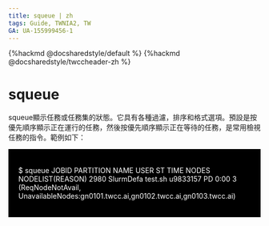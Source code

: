 ```yaml
---
title: squeue | zh
tags: Guide, TWNIA2, TW
GA: UA-155999456-1
---
```


{%hackmd @docsharedstyle/default %}
{%hackmd @docsharedstyle/twccheader-zh %}

# squeue
    
squeue顯示任務或任務集的狀態。它具有各種過濾，排序和格式選項。預設是按優先順序顯示正在運行的任務，然後按優先順序顯示正在等待的任務，是常用檢視任務的指令。範例如下：

<div style="background-color:black;color:white;padding:20px;">
    
$ squeue
JOBID  PARTITION  NAME  USER     ST   TIME  NODES NODELIST(REASON)
2980  SlurmDefa   test.sh  u9833157  PD  0:00    3   (ReqNodeNotAvail, UnavailableNodes:gn0101.twcc.ai,gn0102.twcc.ai,gn0103.twcc.ai)

</div>